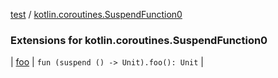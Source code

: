 [test](../index.md) / [kotlin.coroutines.SuspendFunction0](./index.md)

### Extensions for kotlin.coroutines.SuspendFunction0

| [foo](foo.md) | `fun (suspend () -> Unit).foo(): Unit` |

